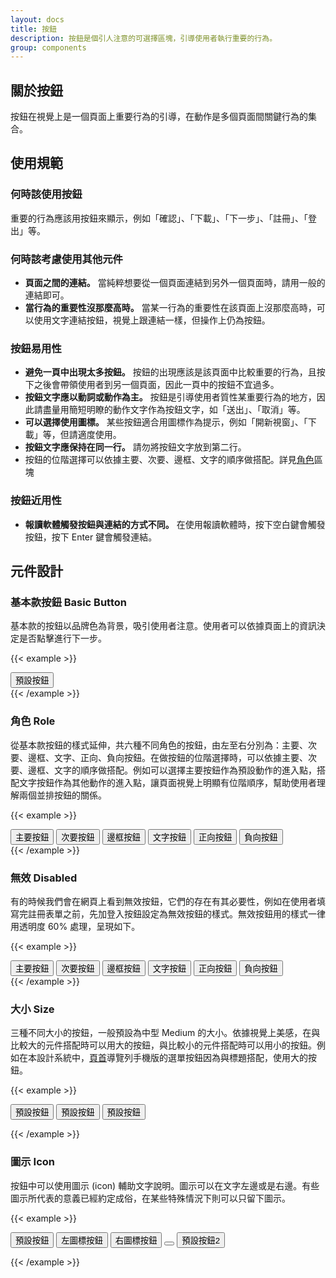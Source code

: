 ```yaml
---
layout: docs
title: 按鈕
description: 按鈕是個引人注意的可選擇區塊，引導使用者執行重要的行為。
group: components
---
```


## 關於按鈕

按鈕在視覺上是一個頁面上重要行為的引導，在動作是多個頁面間關鍵行為的集合。

## 使用規範

### 何時該使用按鈕

重要的行為應該用按鈕來顯示，例如「確認」、「下載」、「下一步」、「註冊」、「登出」等。

### 何時該考慮使用其他元件

- **頁面之間的連結。** 當純粹想要從一個頁面連結到另外一個頁面時，請用一般的連結即可。
- **當行為的重要性沒那麼高時。** 當某一行為的重要性在該頁面上沒那麼高時，可以使用文字連結按鈕，視覺上跟連結一樣，但操作上仍為按鈕。

### 按鈕易用性

- **避免一頁中出現太多按鈕。** 按鈕的出現應該是該頁面中比較重要的行為，且按下之後會帶領使用者到另一個頁面，因此一頁中的按鈕不宜過多。
- **按鈕文字應以動詞或動作為主。** 按鈕是引導使用者質性某重要行為的地方，因此請盡量用簡短明瞭的動作文字作為按鈕文字，如「送出」、「取消」等。
- **可以選擇使用圖標。** 某些按鈕適合用圖標作為提示，例如「開新視窗」、「下載」等，但請適度使用。
- **按鈕文字應保持在同一行。** 請勿將按鈕文字放到第二行。
- 按鈕的位階選擇可以依據主要、次要、邊框、文字的順序做搭配。詳見[角色](/docs/components/button/#角色-role)區塊

### 按鈕近用性

- **報讀軟體觸發按鈕與連結的方式不同。** 在使用報讀軟體時，按下空白鍵會觸發按鈕，按下 Enter 鍵會觸發連結。

## 元件設計

### 基本款按鈕 Basic Button

基本款的按鈕以品牌色為背景，吸引使用者注意。使用者可以依據頁面上的資訊決定是否點擊進行下一步。

{{< example >}}
<div class="row text-center">
  <div class="col">
    <button type="button" class="btn btn-primary">預設按鈕</button>
  </div>
</div>
{{< /example >}}

### 角色 Role

從基本款按鈕的樣式延伸，共六種不同角色的按鈕，由左至右分別為：主要、次要、邊框、文字、正向、負向按鈕。在做按鈕的位階選擇時，可以依據主要、次要、邊框、文字的順序做搭配。例如可以選擇主要按鈕作為預設動作的進入點，搭配文字按鈕作為其他動作的進入點，讓頁面視覺上明顯有位階順序，幫助使用者理解兩個並排按鈕的關係。

{{< example >}}
<!-- <style>
  .btn {
    margin: 0.25rem !important;
  }
</style> -->
<div class="row text-center">
  <div class="col">
    <button type="button" class="btn btn-primary">主要按鈕</button>
    <button type="button" class="btn btn-secondary">次要按鈕</button>
    <button type="button" class="btn btn-tertiary">邊框按鈕</button>
    <button type="button" class="btn btn-semi-secondary">文字按鈕</button>
    <button type="button" class="btn btn-positive">正向按鈕</button>
    <button type="button" class="btn btn-negative">負向按鈕</button>
  </div>
</div>
{{< /example >}}

### 無效 Disabled

有的時候我們會在網頁上看到無效按鈕，它們的存在有其必要性，例如在使用者填寫完註冊表單之前，先加登入按鈕設定為無效按鈕的樣式。無效按鈕用的樣式一律用透明度 60% 處理，呈現如下。

{{< example >}}
<div class="row text-center">
  <div class="col">
    <button type="button" class="btn btn-primary disabled">主要按鈕</button>
    <button type="button" class="btn btn-secondary disabled">次要按鈕</button>
    <button type="button" class="btn btn-tertiary disabled">邊框按鈕</button>
    <button type="button" class="btn btn-semi-secondary disabled">文字按鈕</button>
    <button type="button" class="btn btn-positive disabled">正向按鈕</button>
    <button type="button" class="btn btn-negative disabled">負向按鈕</button>
  </div>
</div>
{{< /example >}}

### 大小 Size
三種不同大小的按鈕，一般預設為中型 Medium 的大小。依據視覺上美感，在與比較大的元件搭配時可以用大的按鈕，與比較小的元件搭配時可以用小的按鈕。例如在本設計系統中，[頁首](/docs/components/header)導覽列手機版的選單按鈕因為與標題搭配，使用大的按鈕。

{{< example >}}

<div class="row text-center">
  <div class="col">
    <button type="button" class="btn btn-primary btn-sm">預設按鈕</button>
    <button type="button" class="btn btn-primary">預設按鈕</button>
    <button type="button" class="btn btn-primary btn-lg">預設按鈕</button>
  </div>
</div>

{{< /example >}}


### 圖示 Icon

按鈕中可以使用圖示 (icon) 輔助文字說明。圖示可以在文字左邊或是右邊。有些圖示所代表的意義已經約定成俗，在某些特殊情況下則可以只留下圖示。

{{< example >}}

<div class="row text-center">
  <div class="col">
    <button type="button" class="btn btn-primary">預設按鈕</button>
    <button type="button" class="btn btn-primary"><i class="bi bi-download"></i><span>左圖標按鈕</span></button>
    <button type="button" class="btn btn-primary"><span>右圖標按鈕</span><i class="bi bi-download"></i></button>
    <button type="button" class="btn btn-primary"><i class="bi bi-download"></i></button>
    <button type="button" class="btn btn-primary"><span>預設按鈕</span><span class="badge badge-numerical">2</span></button>
  </div>
</div>

{{< /example >}}
